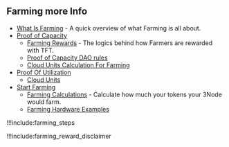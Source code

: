 ## Farming more Info

- [What Is Farming](farming_intro) - A quick overview of what Farming is all about.
- [Proof of Capacity](proof_of_capacity)
  - [Farming Rewards](farming_reward) - The logics behind how Farmers are rewarded with TFT.
  - [Proof of Capacity DAO rules](poc_dao_rules)
  - [Cloud Units Calculation For Farming](resource_units_calc_cloudunits)
- [Proof Of Utilization](proof_of_utilization)
  - [Cloud Units](cloudunits)
- [Start Farming](start_farming)
  - [Farming Calculations](farming_calculator) - Calculate how much your tokens your 3Node would farm.
  - [Farming Hardware Examples](farming_hardware_overview)
  <!-- - [Certified Farming](certified_farming) -->

!!!include:farming_steps

!!!include:farming_reward_disclaimer